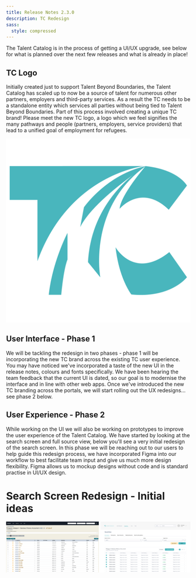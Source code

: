 ```yaml
---
title: Release Notes 2.3.0
description: TC Redesign
sass:
  style: compressed
---
```


The Talent Catalog is in the process of getting a UI/UX upgrade, see below for what is planned over the next few releases and what is already in place!

## TC Logo
Initially created just to support Talent Beyond Boundaries, the Talent Catalog has scaled up to now be a source of talent for 
numerous other partners, employers and third-party services. As a result the TC needs to be a standalone entity which 
services all parties without being tied to Talent Beyond Boundaries. Part of this process involved creating a unique TC brand!
Please meet the new TC logo, a logo which we feel signifies the many pathways and people (partners, employers, service providers)
that lead to a unified goal of employment for refugees.
<div class="card-image-container-narrow">
  <img src="./../assets/images/v230/TCLogo.png" 
        alt="TC Logo" class="card-image">
</div>

## User Interface - Phase 1
We will be tackling the redesign in two phases - phase 1 will be incorporating the new TC brand across the existing TC 
user experience. You may have noticed we've incorporated a taste of the new UI in the release notes, colours and fonts 
specifically. We have been hearing the team feedback that the current UI is dated, so our goal is to modernise the 
interface and in line with other web apps. Once we've introduced the new TC branding across the portals, we will 
start rolling out the UX redesigns... see phase 2 below.

## User Experience - Phase 2
While working on the UI we will also be working on prototypes to improve the user experience of the Talent Catalog. 
We have started by looking at the search screen and full source view, below you'll see a very initial redesign of the 
search screen. In this phase we will be reaching out to our users to help guide this redesign process, we have 
incorporated Figma into our workflow to best facilitate team input and give us much more design flexibility. Figma 
allows us to mockup designs without code and is standard practise in UI/UX design.


# Search Screen Redesign - Initial ideas
<div class="card-image-container">
  <img src="./../assets/images/v230/SearchScreenRedesign.png" 
        alt="TC Logo" class="card-image">
</div>
